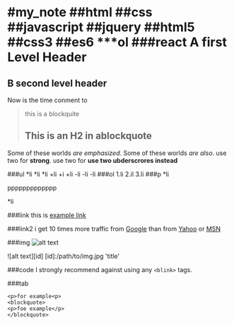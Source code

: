 #my_note
##html
##css
##javascript
##jquery
##html5
##css3
##es6
***ol
###react
A first Level Header
===================
B second level header
-------------------

Now is the time
conment to 

> this is a blockquite
> ## This is an H2 in ablockquote

Some of these worlds *are emphasized*.
Some of these worlds _are also_.
use two for **strong**.
use two for __use two ubderscrores instead__

###ul
*li
*li
*li
+li
+i
+li
-li
-li
-li
###ol
1.li
2.il
3.li
###p
*li

ppppppppppppp

*li

###link
this is [example link](www.example.com)

###link2
i get 10 times more traffic from [Google][1] than from [Yahoo][2] or [MSN][3]

[1]:http://google.com
[2]:http://search.com
[3]:http://search.msn.com

###img
![alt text](/path/to/img.jpg 'title')

![alt text][id]
[id]:/path/to/img.jpg 'title'

###code
I strongly recommend against using any `<blink>` tags.

###tab
    
    <p>for example<p>
    <blockquote>
    <p>foe example</p>
    </blockquote>
